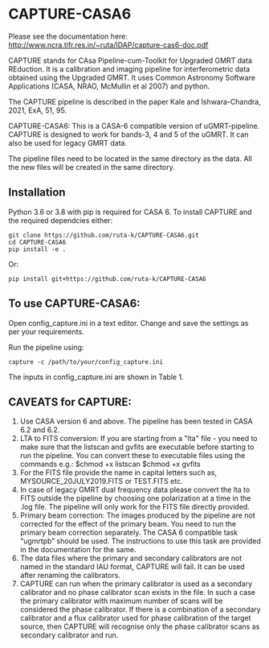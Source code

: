 # CAPTURE-CASA6

Please see the documentation here:
http://www.ncra.tifr.res.in/~ruta/IDAP/capture-cas6-doc.pdf

CAPTURE stands for CAsa Pipeline-cum-Toolkit for Upgraded GMRT data REduction. It is a calibration and imaging pipeline for interferometric data obtained using the Upgraded GMRT. It uses Common Astronomy Software Applications (CASA, NRAO, McMullin et al 2007) and python.

The CAPTURE pipeline is described in the paper Kale and Ishwara-Chandra, 2021, ExA, 51, 95.

CAPTURE-CASA6: This is a CASA-6 compatible version of uGMRT-pipeline. CAPTURE is designed to work for bands-3, 4 and 5 of the uGMRT. It can also be used for legacy GMRT data. 

The pipeline files need to be located in the same directory as the data. All the new files will be created in the same directory.

## Installation

Python 3.6 or 3.8 with pip is required for CASA 6. To install CAPTURE and the required dependcies either:

```
git clone https://github.com/ruta-k/CAPTURE-CASA6.git
cd CAPTURE-CASA6
pip install -e .
```
Or:
```
pip install git+https://github.com/ruta-k/CAPTURE-CASA6
```

## To use CAPTURE-CASA6:

Open config_capture.ini in a text editor. Change and save the settings as per your requirements.

Run the pipeline using:

```
capture -c /path/to/your/config_capture.ini
```

The inputs in config_capture.ini are shown in Table 1.

## CAVEATS for CAPTURE:

1. Use CASA version 6 and above. The pipeline has been tested in CASA 6.2 and 6.2.
2. LTA to FITS conversion: If you are starting from a "lta" file - you need to make sure that the listscan and gvfits are executable before starting to run the pipeline. You can convert these to executable files using the commands e.g.: $chmod +x listscan $chmod +x gvfits
3. For the FITS file provide the name in capital letters such as, MYSOURCE_20JULY2019.FITS or TEST.FITS etc.
4. In case of legacy GMRT dual frequency data please convert the lta to FITS outside the pipeline by choosing one polarization at a time in the .log file. The pipeline will only work for the FITS file directly provided.
5. Primary beam correction: The images produced by the pipeline are not corrected for the effect of the primary beam. You need to run the primary beam correction separately. The CASA 6 compatible task “ugmrtpb” should be used. The instructions to use this task are provided in the documentation for the same.
6. The data files where the primary and secondary calibrators are not named in the standard IAU format, CAPTURE will fail. It can be used after renaming the calibrators.
7. CAPTURE can run when the primary calibrator is used as a secondary calibrator and no phase calibrator scan exists in the file. In such a case the primary calibrator with maximum number of scans will be considered the phase calibrator. If there is a combination of a secondary calibrator and a flux calibrator used for phase calibration of the target source, then CAPTURE will recognise only the phase calibrator scans as secondary calibrator and run.  
